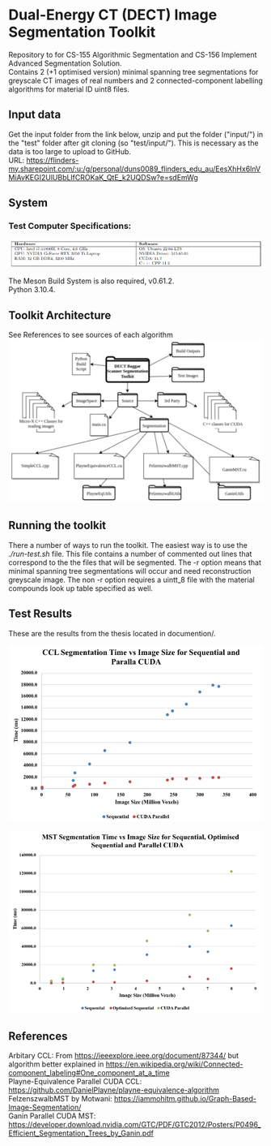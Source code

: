 # Dual-Energy CT (DECT) Image Segmentation Toolkit

Repository to for CS-155 Algorithmic Segmentation and CS-156 Implement Advanced Segmentation Solution.  
Contains 2 (+1 optimised version) minimal spanning tree segmentations for greyscale CT images of real numbers and 2 connected-component labelling algorithms for material ID uint8 files.  

## Input data  
Get the input folder from the link below, unzip and put the folder ("input/") in the "test" folder  after git cloning (so "test/input/"). This is necessary as the data is too large to upload to GitHub.  
URL: https://flinders-my.sharepoint.com/:u:/g/personal/duns0089_flinders_edu_au/EesXhHx6lnVMiAvKEGI2UlUBbLlfCROKaK_QtE_k2UQDSw?e=sdEmWg  

## System
### Test Computer Specifications:
![test comupter specifications](documentation/diagrams/test_system_specifications.png)

The Meson Build System is also required, v0.61.2.  
Python 3.10.4.  

## Toolkit Architecture
See References to see sources of each algorithm  
![toolkit architecture](documentation/diagrams/architecture.png)

## Running the toolkit
There a number of ways to run the toolkit. The easiest way is to use the *./run-test.sh* file. This file contains a number of commented out lines that correspond to the the files that will be segmented. The -r option means that minimal spanning tree segmentations will occur and need reconstruction greyscale image. The non -r option requires a uintt_8 file with the material compounds look up table specified as well.  

## Test Results
These are the results from the thesis located in documention/. 

![ccl results](documentation/diagrams/ccl_segmentation_times.png)

![mst results](documentation/diagrams/mst_segmentation_times.png)

## References
Arbitary CCL: From https://ieeexplore.ieee.org/document/87344/ but algorithm better explained in
https://en.wikipedia.org/wiki/Connected-component_labeling#One_component_at_a_time  
Playne-Equivalence Parallel CUDA CCL: https://github.com/DanielPlayne/playne-equivalence-algorithm  
FelzenszwalbMST by Motwani: https://iammohitm.github.io/Graph-Based-Image-Segmentation/  
Ganin Parallel CUDA MST: https://developer.download.nvidia.com/GTC/PDF/GTC2012/Posters/P0496_Efficient_Segmentation_Trees_by_Ganin.pdf   
